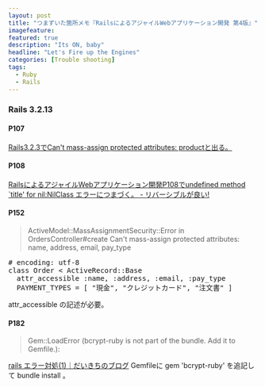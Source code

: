 ```yaml
---
layout: post
title: "つまずいた箇所メモ『RailsによるアジャイルWebアプリケーション開発 第4版』"
imagefeature: 
featured: true
description: "Its ON, baby"
headline: "Let's Fire up the Engines"
categories: [Trouble shooting]
tags:
  - Ruby
  - Rails
---
```

<h3>Rails 3.2.13</h3>

<h4>P107</h4>
<a href="http://banker0507.blogspot.jp/2012/06/rails323cant-mass-assign-protected.html">Rails3.2.3でCan't mass-assign protected attributes: productと出る。</a>

<h4>P108</h4>
<a href="http://masakazy.hatenablog.com/entry/2013/04/05/040507">RailsによるアジャイルWebアプリケーション開発P108でundefined method `title' for nil:NilClass エラーにつまづく。 - リバーシブルが良い!</a>

<h4>P152</h4>
<blockquote>ActiveModel::MassAssignmentSecurity::Error in OrdersController#create
Can't mass-assign protected attributes: name, address, email, pay_type</blockquote>
 
<pre class="lang:ruby decode:true " title="depot/app/models/order.rb" ># encoding: utf-8
class Order &lt; ActiveRecord::Base
  attr_accessible :name, :address, :email, :pay_type
  PAYMENT_TYPES = [ "現金", "クレジットカード", "注文書" ]</pre> 

attr_accessible の記述が必要。


<h4>P182</h4>
<blockquote>Gem::LoadError (bcrypt-ruby is not part of the bundle. Add it to Gemfile.):</blockquote>
<a href="http://ameblo.jp/daikichi-linux/entry-11128393923.html">rails エラー対処(1)｜だいきちのブログ</a>
Gemfileに gem 'bcrypt-ruby' を追記して bundle install 。
